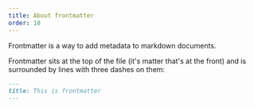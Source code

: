 ```yaml
---
title: About frontmatter
order: 10
---
```


Frontmatter is a way to add metadata to markdown documents.

Frontmatter sits at the top of the file (it's matter that's at the front) and is
surrounded by lines with three dashes on them:

```md
---
title: This is frontmatter
---
```

<ReadMore list />
